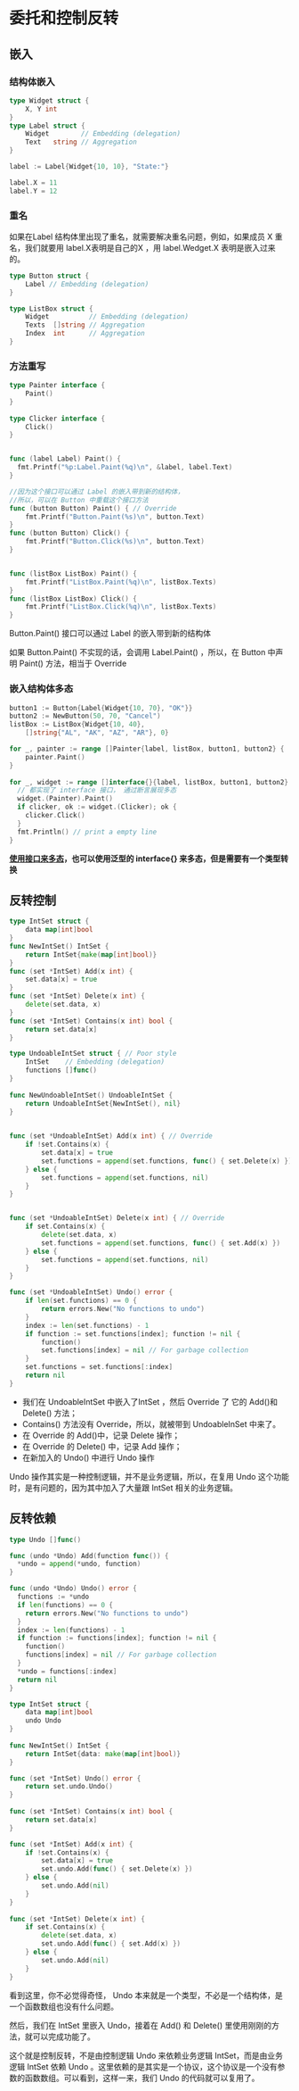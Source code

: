 # 委托和控制反转

## 嵌入

### 结构体嵌入

```go
type Widget struct {
    X, Y int
}
type Label struct {
    Widget        // Embedding (delegation)
    Text   string // Aggregation
}

label := Label{Widget{10, 10}, "State:"}

label.X = 11
label.Y = 12
```

### 重名

如果在Label 结构体里出现了重名，就需要解决重名问题，例如，如果成员 X 重名，我们就要用 label.X表明是自己的X ，用 label.Wedget.X 表明是嵌入过来的。


```go
type Button struct {
    Label // Embedding (delegation)
}

type ListBox struct {
    Widget          // Embedding (delegation)
    Texts  []string // Aggregation
    Index  int      // Aggregation
}
```

### 方法重写

```go
type Painter interface {
    Paint()
}
 
type Clicker interface {
    Click()
}


func (label Label) Paint() {
  fmt.Printf("%p:Label.Paint(%q)\n", &label, label.Text)
}

//因为这个接口可以通过 Label 的嵌入带到新的结构体，
//所以，可以在 Button 中重载这个接口方法
func (button Button) Paint() { // Override
    fmt.Printf("Button.Paint(%s)\n", button.Text)
}
func (button Button) Click() {
    fmt.Printf("Button.Click(%s)\n", button.Text)
}


func (listBox ListBox) Paint() {
    fmt.Printf("ListBox.Paint(%q)\n", listBox.Texts)
}
func (listBox ListBox) Click() {
    fmt.Printf("ListBox.Click(%q)\n", listBox.Texts)
}
```

Button.Paint() 接口可以通过 Label 的嵌入带到新的结构体

如果 Button.Paint() 不实现的话，会调用 Label.Paint() ，所以，在 Button 中声明 Paint() 方法，相当于 Override


### 嵌入结构体多态

```go
button1 := Button{Label{Widget{10, 70}, "OK"}}
button2 := NewButton(50, 70, "Cancel")
listBox := ListBox{Widget{10, 40}, 
    []string{"AL", "AK", "AZ", "AR"}, 0}

for _, painter := range []Painter{label, listBox, button1, button2} {
    painter.Paint()
}
 
for _, widget := range []interface{}{label, listBox, button1, button2} {
  // 都实现了 interface 接口， 通过断言展现多态
  widget.(Painter).Paint()
  if clicker, ok := widget.(Clicker); ok {
    clicker.Click()
  }
  fmt.Println() // print a empty line 
}
```

**[使用接口来多态](/study/g-golang/4-document/1-go的多态性/readme.md)，也可以使用泛型的 interface{} 来多态，但是需要有一个类型转换**

## 反转控制

```go
type IntSet struct {
    data map[int]bool
}
func NewIntSet() IntSet {
    return IntSet{make(map[int]bool)}
}
func (set *IntSet) Add(x int) {
    set.data[x] = true
}
func (set *IntSet) Delete(x int) {
    delete(set.data, x)
}
func (set *IntSet) Contains(x int) bool {
    return set.data[x]
}

type UndoableIntSet struct { // Poor style
    IntSet    // Embedding (delegation)
    functions []func()
}
 
func NewUndoableIntSet() UndoableIntSet {
    return UndoableIntSet{NewIntSet(), nil}
}
 

func (set *UndoableIntSet) Add(x int) { // Override
    if !set.Contains(x) {
        set.data[x] = true
        set.functions = append(set.functions, func() { set.Delete(x) })
    } else {
        set.functions = append(set.functions, nil)
    }
}


func (set *UndoableIntSet) Delete(x int) { // Override
    if set.Contains(x) {
        delete(set.data, x)
        set.functions = append(set.functions, func() { set.Add(x) })
    } else {
        set.functions = append(set.functions, nil)
    }
}

func (set *UndoableIntSet) Undo() error {
    if len(set.functions) == 0 {
        return errors.New("No functions to undo")
    }
    index := len(set.functions) - 1
    if function := set.functions[index]; function != nil {
        function()
        set.functions[index] = nil // For garbage collection
    }
    set.functions = set.functions[:index]
    return nil
}
```

- 我们在 UndoableIntSet 中嵌入了IntSet ，然后 Override 了 它的 Add()和 Delete() 方法；
- Contains() 方法没有 Override，所以，就被带到 UndoableInSet 中来了。
- 在 Override 的 Add()中，记录 Delete 操作；
- 在 Override 的 Delete() 中，记录 Add 操作；
- 在新加入的 Undo() 中进行 Undo 操作

Undo 操作其实是一种控制逻辑，并不是业务逻辑，所以，在复用 Undo 这个功能时，是有问题的，因为其中加入了大量跟 IntSet 相关的业务逻辑。

## 反转依赖

```go
type Undo []func()

func (undo *Undo) Add(function func()) {
  *undo = append(*undo, function)
}

func (undo *Undo) Undo() error {
  functions := *undo
  if len(functions) == 0 {
    return errors.New("No functions to undo")
  }
  index := len(functions) - 1
  if function := functions[index]; function != nil {
    function()
    functions[index] = nil // For garbage collection
  }
  *undo = functions[:index]
  return nil
}

type IntSet struct {
    data map[int]bool
    undo Undo
}
 
func NewIntSet() IntSet {
    return IntSet{data: make(map[int]bool)}
}

func (set *IntSet) Undo() error {
    return set.undo.Undo()
}
 
func (set *IntSet) Contains(x int) bool {
    return set.data[x]
}

func (set *IntSet) Add(x int) {
    if !set.Contains(x) {
        set.data[x] = true
        set.undo.Add(func() { set.Delete(x) })
    } else {
        set.undo.Add(nil)
    }
}
 
func (set *IntSet) Delete(x int) {
    if set.Contains(x) {
        delete(set.data, x)
        set.undo.Add(func() { set.Add(x) })
    } else {
        set.undo.Add(nil)
    }
}
```

看到这里，你不必觉得奇怪， Undo 本来就是一个类型，不必是一个结构体，是一个函数数组也没有什么问题。

然后，我们在 IntSet 里嵌入 Undo，接着在 Add() 和 Delete() 里使用刚刚的方法，就可以完成功能了。

这个就是控制反转，不是由控制逻辑 Undo 来依赖业务逻辑 IntSet，而是由业务逻辑 IntSet 依赖 Undo 。这里依赖的是其实是一个协议，这个协议是一个没有参数的函数数组。可以看到，这样一来，我们 Undo 的代码就可以复用了。
